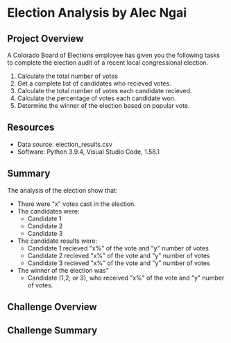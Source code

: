 # Election Analysis by Alec Ngai
## Project Overview
A Colorado Board of Elections employee has given you the following tasks to complete the election audit of a recent local congressional election.

1. Calculate the total number of votes
2. Get a complete list of candidates who recieved votes. 
3. Calculate the total number of votes each candidate recieved. 
4. Calculate the percentage of votes each candidate won.
5. Determine the winner of the election based on popular vote. 

## Resources
- Data source: election_results.csv
- Software: Python 3.9.4, Visual Studio Code, 1.58.1

## Summary
The analysis of the election show that: 
- There were "x" votes cast in the election. 
- The candidates were:
    - Candidate 1
    - Candidate 2
    - Candidate 3
- The candidate results were:
    - Candidate 1 recieved "x%" of the vote and "y" number of votes
    - Candidate 2 recieved "x%" of the vote and "y" number of votes
    - Candidate 3 recieved "x%" of the vote and "y" number of votes
- The winner of the election was"
    - Candidate (1,2, or 3), who received "x%" of the vote and "y" number of votes.

## Challenge Overview
## Challenge Summary